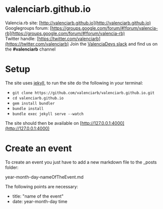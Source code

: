valenciarb.github.io
====================

Valencia.rb site: [http://valenciarb.github.io](http://valenciarb.github.io)  
Googlegroups forum: [https://groups.google.com/forum/#!forum/valencia-rb](https://groups.google.com/forum/#!forum/valencia-rb)  
Twitter handle: [https://twitter.com/valenciarb](https://twitter.com/valenciarb)
Join the [ValenciaDevs slack](http://valencia-devs.herokuapp.com/) and find us on the **#valenciarb** channel

Setup
=====

The site uses [jekyll](http://jekyllrb.com), to run the site do the following in your
terminal:

* `git clone https://github.com/valenciarb/valenciarb.github.io.git`
* `cd valenciarb.github.io`
* `gem install bundler`
* `bundle install`
* `bundle exec jekyll serve --watch`

The site should then be available on [http://127.0.0.1:4000](http://127.0.0.1:4000)

Create an event
===============

To create an event you just have to add a new markdown file to the _posts folder:

year-month-day-nameOfTheEvent.md

The following points are necessary:

* title: "name of the event"
* date: year-month-day time
